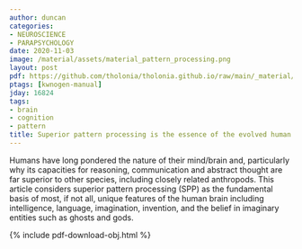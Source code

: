 ```yaml
---
author: duncan
categories:
- NEUROSCIENCE
- PARAPSYCHOLOGY
date: 2020-11-03
image: /material/assets/material_pattern_processing.png
layout: post
pdf: https://github.com/tholonia/tholonia.github.io/raw/main/_material/assets/material_pattern_processing.pdf
ptags: [kwnogen-manual]
jday: 16824
tags:
- brain
- cognition
- pattern
title: Superior pattern processing is the essence of the evolved human brain
---
```


Humans have long pondered the nature of their mind/brain and, particularly why its capacities for reasoning, communication and abstract thought are far superior to other species, including closely related anthropods. This article considers superior pattern processing (SPP) as the fundamental basis of most, if not all, unique features of the human brain including intelligence, language, imagination, invention, and the belief in imaginary entities such as ghosts and gods.

<!--more-->

{% include pdf-download-obj.html %}
